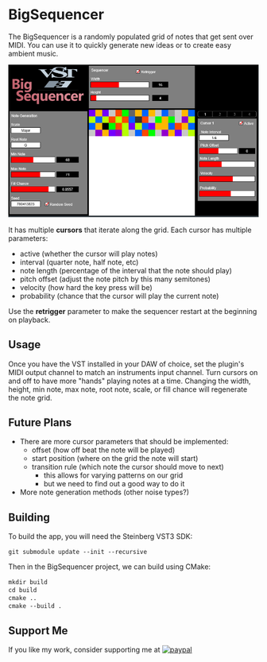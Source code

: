 # BigSequencer

The BigSequencer is a randomly populated grid of notes that get sent over MIDI.
You can use it to quickly generate new ideas or to create easy ambient music.

![Big Sequencer Demo Image](resource/sequencer.png)

It has multiple **cursors** that iterate along the grid. Each cursor has multiple parameters:
- active (whether the cursor will play notes)
- interval (quarter note, half note, etc)
- note length (percentage of the interval that the note should play)
- pitch offset (adjust the note pitch by this many semitones)
- velocity (how hard the key press will be)
- probability (chance that the cursor will play the current note)

Use the **retrigger** parameter to make the sequencer restart at the beginning on playback.

## Usage

Once you have the VST installed in your DAW of choice, set the plugin's MIDI output channel to match an instruments input channel.
Turn cursors on and off to have more "hands" playing notes at a time.
Changing the width, height, min note, max note, root note, scale, or fill chance will regenerate the note grid.

## Future Plans

- There are more cursor parameters that should be implemented:
    - offset (how off beat the note will be played)
    - start position (where on the grid the note will start)
    - transition rule (which note the cursor should move to next)
        - this allows for varying patterns on our grid
        - but we need to find out a good way to do it
- More note generation methods (other noise types?)

## Building

To build the app, you will need the Steinberg VST3 SDK:

```
git submodule update --init --recursive
```

Then in the BigSequencer project, we can build using CMake:
```
mkdir build
cd build
cmake ..
cmake --build .
```

## Support Me
If you like my work, consider supporting me at
[![paypal](https://www.paypalobjects.com/en_US/i/btn/btn_donateCC_LG.gif)](https://www.paypal.com/ncp/payment/UBXNLMZ39X6G6)
